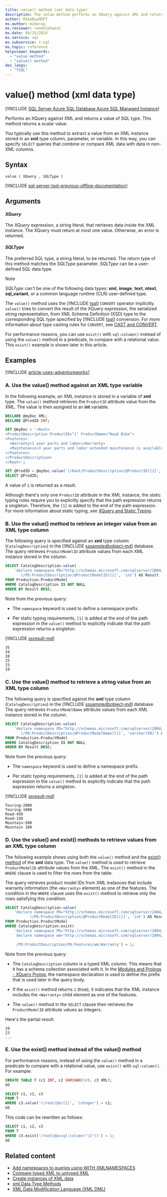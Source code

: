 ```yaml
---
title: value() method (xml data type)
description: The value method performs an XQuery against XML and returns a scalar SQL type value.
author: MikeRayMSFT
ms.author: mikeray
ms.reviewer: randolphwest
ms.date: 04/25/2024
ms.service: sql
ms.subservice: t-sql
ms.topic: reference
helpviewer_keywords:
  - "value method"
  - "value() method"
dev_langs:
  - "TSQL"
---
```

# value() method (xml data type)

[!INCLUDE [SQL Server Azure SQL Database Azure SQL Managed Instance](../../includes/applies-to-version/sql-asdb-asdbmi.md)]

Performs an XQuery against XML and returns a value of SQL type. This method returns a scalar value.

You typically use this method to extract a value from an XML instance stored in an **xml** type column, parameter, or variable. In this way, you can specify `SELECT` queries that combine or compare XML data with data in non-XML columns.

## Syntax

```syntaxsql
value ( XQuery , SQLType )
```

[!INCLUDE [sql-server-tsql-previous-offline-documentation](../../includes/sql-server-tsql-previous-offline-documentation.md)]

## Arguments

#### *XQuery*

The *XQuery* expression, a string literal, that retrieves data inside the XML instance. The XQuery must return at most one value. Otherwise, an error is returned.

#### *SQLType*

The preferred SQL type, a string literal, to be returned. The return type of this method matches the *SQLType* parameter. *SQLType* can be a user-defined SQL data type.

> [!NOTE]  
> *SQLType* can't be one of the following data types: **xml**, **image**, **text**, **ntext**, **sql_variant**, or a common language runtime (CLR) user-defined type.

The `value()` method uses the [!INCLUDE [tsql](../../includes/tsql-md.md)] `CONVERT` operator implicitly. `value()` tries to convert the result of the XQuery expression, the serialized string representation, from XML Schema Definition (XSD) type to the corresponding SQL type specified by [!INCLUDE [tsql](../../includes/tsql-md.md)] conversion. For more information about type casting rules for `CONVERT`, see [CAST and CONVERT](../functions/cast-and-convert-transact-sql.md).

For performance reasons, you can use `exist()` with `sql:column()` instead of using the `value()` method in a predicate, to compare with a relational value. This `exist()` example is shown later in this article.

## Examples

[!INCLUDE [article-uses-adventureworks](../../includes/article-uses-adventureworks.md)]

### A. Use the value() method against an XML type variable

In the following example, an XML instance is stored in a variable of **xml** type. The `value()` method retrieves the `ProductID` attribute value from the XML. The value is then assigned to an **int** variable.

```sql
DECLARE @myDoc XML;
DECLARE @ProdID INT;

SET @myDoc = '<Root>
<ProductDescription ProductID="1" ProductName="Road Bike">
<Features>
  <Warranty>1 year parts and labor</Warranty>
  <Maintenance>3 year parts and labor extended maintenance is available</Maintenance>
</Features>
</ProductDescription>
</Root>';

SET @ProdID = @myDoc.value('(/Root/ProductDescription/@ProductID)[1]', 'int');
SELECT @ProdID;
```

A value of `1` is returned as a result.

Although there's only one `ProductID` attribute in the XML instance, the static typing rules require you to explicitly specify that the path expression returns a singleton. Therefore, the `[1]` is added to the end of the path expression. For more information about static typing, see [XQuery and Static Typing](../../xquery/xquery-and-static-typing.md).

### B. Use the value() method to retrieve an integer value from an XML type column

The following query is specified against an **xml** type column (`CatalogDescription`) in the [!INCLUDE [sssampledbobject-md](../../includes/sssampledbobject-md.md)] database. The query retrieves `ProductModelID` attribute values from each XML instance stored in the column.

```sql
SELECT CatalogDescription.value(
    'declare namespace PD="http://schemas.microsoft.com/sqlserver/2004/07/adventure-works/ProductModelDescription";
       (/PD:ProductDescription/@ProductModelID)[1]', 'int') AS Result
FROM Production.ProductModel
WHERE CatalogDescription IS NOT NULL
ORDER BY Result DESC;
```

Note from the previous query:

- The `namespace` keyword is used to define a namespace prefix.

- Per static typing requirements, `[1]` is added at the end of the path expression in the `value()` method to explicitly indicate that the path expression returns a singleton.

[!INCLUDE [ssresult-md](../../includes/ssresult-md.md)]

```output
35
34
28
25
23
19
```

### C. Use the value() method to retrieve a string value from an XML type column

The following query is specified against the **xml** type column (`CatalogDescription`) in the [!INCLUDE [sssampledbobject-md](../../includes/sssampledbobject-md.md)] database. The query retrieves `ProductModelName` attribute values from each XML instance stored in the column.

```sql
SELECT CatalogDescription.value(
    'declare namespace PD="http://schemas.microsoft.com/sqlserver/2004/07/adventure-works/ProductModelDescription";
       (/PD:ProductDescription/@ProductModelName)[1]', 'varchar(50)') AS Result
FROM Production.ProductModel
WHERE CatalogDescription IS NOT NULL
ORDER BY Result DESC;
```

Note from the previous query:

- The `namespace` keyword is used to define a namespace prefix.

- Per static typing requirements, `[1]` is added at the end of the path expression in the `value()` method to explicitly indicate that the path expression returns a singleton.

[!INCLUDE [ssresult-md](../../includes/ssresult-md.md)]

```output
Touring-2000
Touring-1000
Road-450
Road-150
Mountain-500
Mountain 100
```

### D. Use the value() and exist() methods to retrieve values from an XML type column

The following example shows using both the `value()` method and the [exist() method](exist-method-xml-data-type.md) of the **xml** data type. The `value()` method is used to retrieve `ProductModelID` attribute values from the XML. The `exist()` method in the `WHERE` clause is used to filter the rows from the table.

The query retrieves product model IDs from XML instances that include warranty information (the `<Warranty>` element) as one of the features. The condition in the `WHERE` clause uses the `exist()` method to retrieve only the rows satisfying this condition.

```sql
SELECT CatalogDescription.value(
    'declare namespace PD="http://schemas.microsoft.com/sqlserver/2004/07/adventure-works/ProductModelDescription";
           (/PD:ProductDescription/@ProductModelID)[1]', 'int') AS Result
FROM Production.ProductModel
WHERE CatalogDescription.exist(
    'declare namespace PD="http://schemas.microsoft.com/sqlserver/2004/07/adventure-works/ProductModelDescription";
     declare namespace wm="http://schemas.microsoft.com/sqlserver/2004/07/adventure-works/ProductModelWarrAndMain";

     /PD:ProductDescription/PD:Features/wm:Warranty') = 1;
```

Note from the previous query:

- The `CatalogDescription` column is a typed XML column. This means that it has a schema collection associated with it. In the [Modules and Prologs - XQuery Prolog](../../xquery/modules-and-prologs-xquery-prolog.md), the namespace declaration is used to define the prefix that is used later in the query body.

- If the `exist()` method returns `1` (true), it indicates that the XML instance includes the `<Warranty>` child element as one of the features.

- The `value()` method in the `SELECT` clause then retrieves the `ProductModelID` attribute values as integers.

Here's the partial result:

```output
19
23
...
```

### E. Use the exist() method instead of the value() method

For performance reasons, instead of using the `value()` method in a predicate to compare with a relational value, use `exist()` with `sql:column()`. For example:

```sql
CREATE TABLE T (c1 INT, c2 VARCHAR(10), c3 XML);
GO

SELECT c1, c2, c3
FROM T
WHERE c3.value('(/root/@a)[1]', 'integer') = c1;
GO
```

This code can be rewritten as follows:

```sql
SELECT c1, c2, c3
FROM T
WHERE c3.exist('/root[@a=sql:column("c1")]') = 1;
GO
```

## Related content

- [Add namespaces to queries using WITH XMLNAMESPACES](../../relational-databases/xml/add-namespaces-to-queries-with-with-xmlnamespaces.md)
- [Compare typed XML to untyped XML](../../relational-databases/xml/compare-typed-xml-to-untyped-xml.md)
- [Create instances of XML data](../../relational-databases/xml/create-instances-of-xml-data.md)
- [xml Data Type Methods](xml-data-type-methods.md)
- [XML Data Modification Language (XML DML)](xml-data-modification-language-xml-dml.md)
